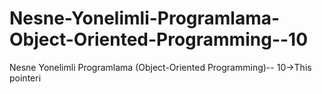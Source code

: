 # Nesne-Yonelimli-Programlama-Object-Oriented-Programming--10
Nesne Yonelimli Programlama (Object-Oriented Programming)-- 10->This pointeri
